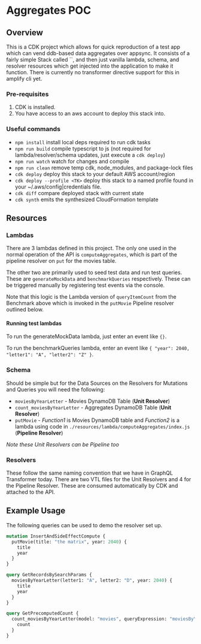 # Aggregates POC

## Overview

This is a CDK project which allows for quick reproduction of a test app which can vend ddb-based data aggregates over appsync. It consists of a fairly simple Stack called ``, and then just vanilla lambda, schema, and resolver resources which get injected into the application to make it function. There is currently no transformer directive support for this in amplify cli yet.

### Pre-requisites

1. CDK is installed.
2. You have access to an aws account to deploy this stack into.

### Useful commands

* `npm install`               install local deps required to run cdk tasks
* `npm run build`             compile typescript to js (not required for lambda/resolver/schema updates, just execute a `cdk deploy`)
* `npm run watch`             watch for changes and compile
* `npm run clean`             remove temp cdk, node_modules, and package-lock files
* `cdk deploy`                deploy this stack to your default AWS account/region
* `cdk deploy --profile <TK>` deploy this stack to a named profile found in your ~/.aws/config|credentials file.
* `cdk diff`                  compare deployed stack with current state
* `cdk synth`                 emits the synthesized CloudFormation template

## Resources

### Lambdas

There are 3 lambdas defined in this project. The only one used in the normal operation of the API is `computeAggregates`, which is part of the pipeline resolver on `put` for the movies table.

The other two are primarily used to seed test data and run test queries. These are `generateMockData` and `benchmarkQueries` respectively. These can be triggered manually by registering test events via the console.

Note that this logic is the Lambda version of `queryItemCount` from the Benchmark above which is invoked in the `putMovie` Pipeline resolver outlined below.

#### Running test lambdas

To run the generateMockData lambda, just enter an event like `{}`.

To run the benchmarkQueries lambda, enter an event like `{ "year": 2040, "letter1": "A", "letter2": "Z" }`.

### Schema

Should be simple but for the Data Sources on the Resolvers for Mutations and Queries you will need the following:
* `moviesByYearLetter` - Movies DynamoDB Table (**Unit Resolver**)
* `count_moviesByYearLetter` - Aggregates DynamoDB Table (**Unit Resolver**)
* `putMovie` - *Function1* is Movies DynamoDB table and *Function2* is a lambda using code in `./resources/lambda/computeAggregates/index.js` (**Pipeline Resolver**)

*Note these Unit Resolvers can be Pipeline too*

### Resolvers

These follow the same naming convention that we have in GraphQL Transformer today. There are two VTL files for the Unit Resolvers and 4 for the Pipeline Resolver. These are consumed automatically by CDK and attached to the API.

## Example Usage

The following queries can be used to demo the resolver set up.

```graphql
mutation InsertAndSideEffectCompute {
  putMovie(title: "the matrix", year: 2040) {
    title
    year
  }
}

query GetRecordsBySearchParams {
  moviesByYearLetter(letter1: "A", letter2: "D", year: 2040) {
    title
    year
  }
}

query GetPrecomputedCount {
  count_moviesByYearLetter(model: "movies", queryExpression: "moviesByYearLetter") {
    count
  }
}
```
